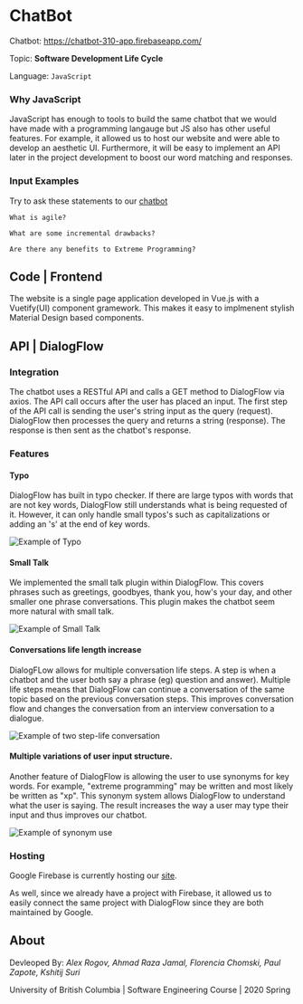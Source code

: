
# ChatBot 

Chatbot: https://chatbot-310-app.firebaseapp.com/

Topic: **Software Development Life Cycle**

Language: ``` JavaScript ```

### Why JavaScript 
JavaScript has enough to tools to build the same chatbot that we would have made with a programming langauge but JS also has other useful features. For example, it allowed us to host our website and were able to develop an aesthetic UI. Furthermore, it will be easy to implement an API later in the project development to boost our word matching and responses.

### Input Examples
Try to ask these statements to our [chatbot](https://chatbot-310-app.firebaseapp.com/)

```
What is agile?
```
```
What are some incremental drawbacks?
```
```
Are there any benefits to Extreme Programming?
```


## Code | Frontend

The website is a single page application developed in Vue.js with a Vuetify(UI) component gramework. This makes it easy to implmenent stylish Material Design based components.

## API | DialogFlow  

### Integration

The chatbot uses a RESTful API and calls a GET method to DialogFlow via axios. The API call occurs after the user has placed an input. The first step of the API call is sending the user's string input as the query (request). DialogFlow then processes the query and returns a string (response). The response is then sent as the chatbot's response.

### Features

#### Typo 

DialogFlow has built in typo checker. If there are large typos with words that are not key words, DialogFlow still understands what is being requested of it. However, it can only handle small typos's such as capitalizations or adding an 's' at the end of key words.

![Example of Typo](https://github.com/rogov-dvp/ChatBot-COSC-310/blob/master/README_Images/Typo.png)

#### Small Talk

We implemented the small talk plugin within DialogFlow. This covers phrases such as greetings, goodbyes, thank you, how's your day, and other smaller one phrase conversations. This plugin makes the chatbot seem more natural with small talk.

![Example of Small Talk](https://github.com/rogov-dvp/ChatBot-COSC-310/blob/master/README_Images/Small_talk.png)


#### Conversations life length increase

DialogFLow allows for multiple conversation life steps. A step is when a chatbot and the user both say a phrase (eg) question and answer). Multiple life steps means that DialogFlow can continue a conversation of the same topic based on the previous conversation steps. This improves conversation flow and changes the conversation from an interview conversation to a dialogue.

![Example of two step-life conversation](https://github.com/rogov-dvp/ChatBot-COSC-310/blob/master/README_Images/Convo_length_scrum.png)


#### Multiple variations of user input structure.

Another feature of DialogFlow is allowing the user to use synonyms for key words. For example, "extreme programming" may be written and most likely be written as "xp". This synonym system allows DialogFlow to understand what the user is saying. The result increases the way a user may type their input and thus improves our chatbot. 

![Example of synonym use](https://github.com/rogov-dvp/ChatBot-COSC-310/blob/master/README_Images/synonyms.png)


### Hosting

Google Firebase is currently hosting our [site](https://chatbot-310-app.firebaseapp.com/).

As well, since we already have a project with Firebase, it allowed us to easily connect the same project with DialogFlow since they are both maintained by Google.

## About

Devleoped By: *Alex Rogov, Ahmad Raza Jamal, Florencia Chomski, Paul Zapote, Kshitij Suri*

University of British Columbia | Software Engineering Course | 2020 Spring





